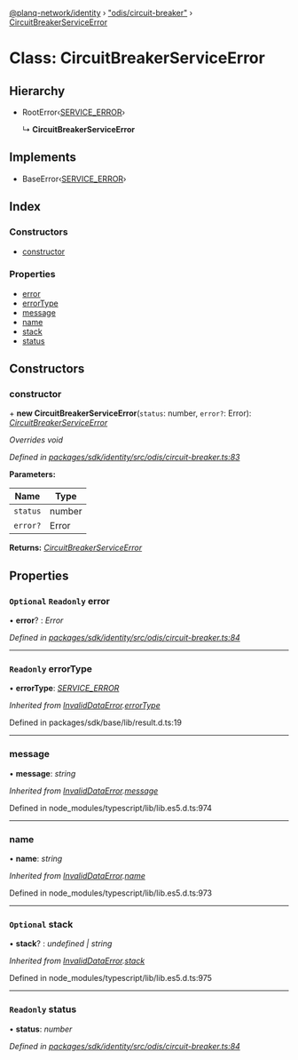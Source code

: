 [@planq-network/identity](../README.md) › ["odis/circuit-breaker"](../modules/_odis_circuit_breaker_.md) › [CircuitBreakerServiceError](_odis_circuit_breaker_.circuitbreakerserviceerror.md)

# Class: CircuitBreakerServiceError

## Hierarchy

* RootError‹[SERVICE_ERROR](../enums/_odis_circuit_breaker_.circuitbreakererrortypes.md#service_error)›

  ↳ **CircuitBreakerServiceError**

## Implements

* BaseError‹[SERVICE_ERROR](../enums/_odis_circuit_breaker_.circuitbreakererrortypes.md#service_error)›

## Index

### Constructors

* [constructor](_odis_circuit_breaker_.circuitbreakerserviceerror.md#constructor)

### Properties

* [error](_odis_circuit_breaker_.circuitbreakerserviceerror.md#optional-readonly-error)
* [errorType](_odis_circuit_breaker_.circuitbreakerserviceerror.md#readonly-errortype)
* [message](_odis_circuit_breaker_.circuitbreakerserviceerror.md#message)
* [name](_odis_circuit_breaker_.circuitbreakerserviceerror.md#name)
* [stack](_odis_circuit_breaker_.circuitbreakerserviceerror.md#optional-stack)
* [status](_odis_circuit_breaker_.circuitbreakerserviceerror.md#readonly-status)

## Constructors

###  constructor

\+ **new CircuitBreakerServiceError**(`status`: number, `error?`: Error): *[CircuitBreakerServiceError](_odis_circuit_breaker_.circuitbreakerserviceerror.md)*

*Overrides void*

*Defined in [packages/sdk/identity/src/odis/circuit-breaker.ts:83](https://github.com/planq-network/planq-sdk/blob/master/packages/sdk/identity/src/odis/circuit-breaker.ts#L83)*

**Parameters:**

Name | Type |
------ | ------ |
`status` | number |
`error?` | Error |

**Returns:** *[CircuitBreakerServiceError](_odis_circuit_breaker_.circuitbreakerserviceerror.md)*

## Properties

### `Optional` `Readonly` error

• **error**? : *Error*

*Defined in [packages/sdk/identity/src/odis/circuit-breaker.ts:84](https://github.com/planq-network/planq-sdk/blob/master/packages/sdk/identity/src/odis/circuit-breaker.ts#L84)*

___

### `Readonly` errorType

• **errorType**: *[SERVICE_ERROR](../enums/_odis_circuit_breaker_.circuitbreakererrortypes.md#service_error)*

*Inherited from [InvalidDataError](_offchain_accessors_errors_.invaliddataerror.md).[errorType](_offchain_accessors_errors_.invaliddataerror.md#readonly-errortype)*

Defined in packages/sdk/base/lib/result.d.ts:19

___

###  message

• **message**: *string*

*Inherited from [InvalidDataError](_offchain_accessors_errors_.invaliddataerror.md).[message](_offchain_accessors_errors_.invaliddataerror.md#message)*

Defined in node_modules/typescript/lib/lib.es5.d.ts:974

___

###  name

• **name**: *string*

*Inherited from [InvalidDataError](_offchain_accessors_errors_.invaliddataerror.md).[name](_offchain_accessors_errors_.invaliddataerror.md#name)*

Defined in node_modules/typescript/lib/lib.es5.d.ts:973

___

### `Optional` stack

• **stack**? : *undefined | string*

*Inherited from [InvalidDataError](_offchain_accessors_errors_.invaliddataerror.md).[stack](_offchain_accessors_errors_.invaliddataerror.md#optional-stack)*

Defined in node_modules/typescript/lib/lib.es5.d.ts:975

___

### `Readonly` status

• **status**: *number*

*Defined in [packages/sdk/identity/src/odis/circuit-breaker.ts:84](https://github.com/planq-network/planq-sdk/blob/master/packages/sdk/identity/src/odis/circuit-breaker.ts#L84)*
